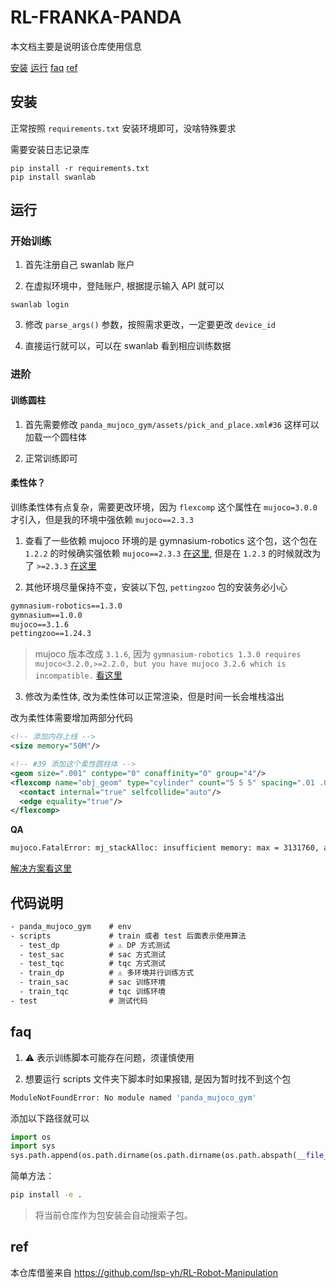 # RL-FRANKA-PANDA 

本文档主要是说明该仓库使用信息

[安装](#安装)
[运行](#运行)
[faq](#faq)
[ref]()


## 安装

正常按照 `requirements.txt` 安装环境即可，没啥特殊要求

需要安装日志记录库

```
pip install -r requirements.txt
pip install swanlab
```

## 运行

### 开始训练

1. 首先注册自己 swanlab 账户

2. 在虚拟环境中，登陆账户, 根据提示输入 API 就可以

  ```
  swanlab login
  ```

3. 修改 `parse_args()` 参数，按照需求更改，一定要更改 `device_id` 

4. 直接运行就可以，可以在 swanlab 看到相应训练数据

### 进阶

#### 训练圆柱

1. 首先需要修改 `panda_mujoco_gym/assets/pick_and_place.xml#36` 这样可以加载一个圆柱体 

2. 正常训练即可

#### 柔性体？

训练柔性体有点复杂，需要更改环境，因为 `flexcomp` 这个属性在 `mujoco=3.0.0` 才引入，但是我的环境中强依赖 `mujoco==2.3.3`

1. 查看了一些依赖 mujoco 环境的是 gymnasium-robotics 这个包，这个包在 `1.2.2` 的时候确实强依赖 `mujoco==2.3.3` [在这里](https://github.com/Farama-Foundation/Gymnasium-Robotics/blob/317620e76b1f33e80105c5ca79220da5566e0674/pyproject.toml), 但是在 `1.2.3` 的时候就改为了 `>=2.3.3` [在这里](https://github.com/Farama-Foundation/Gymnasium-Robotics/blob/3a579d6efa2056cce394ffeb5d1ef83a58fea23a/pyproject.toml)

2. 其他环境尽量保持不变，安装以下包, `pettingzoo` 包的安装务必小心 

```txt
gymnasium-robotics==1.3.0
gymnasium==1.0.0
mujoco==3.1.6
pettingzoo==1.24.3
```

> mujoco 版本改成 `3.1.6`, 因为 `gymnasium-robotics 1.3.0 requires mujoco<3.2.0,>=2.2.0, but you have mujoco 3.2.6 which is incompatible.` [看这里](https://github.com/Farama-Foundation/Gymnasium-Robotics/releases/tag/v1.3.0)

3. 修改为柔性体, 改为柔性体可以正常渲染，但是时间一长会堆栈溢出

改为柔性体需要增加两部分代码

```xml
<!-- 添加内存上线 -->
<size memory="50M"/>

<!-- #39 添加这个柔性圆柱体 -->
<geom size=".001" contype="0" conaffinity="0" group="4"/>
<flexcomp name="obj_geom" type="cylinder" count="5 5 5" spacing=".01 .01 .01" mass="0.1" rgba="0.5 0.7 0.5 1" radius="0.001" dim="3" flatskin="false">
  <contact internal="true" selfcollide="auto"/>
  <edge equality="true"/>
</flexcomp>
```

**QA**

```bash
mujoco.FatalError: mj_stackAlloc: insufficient memory: max = 3131760, available = 495312, requested = 524320 (ne = 392, nf = 0, nefc = 1160, ncon = 201)
```

[解决方案看这里](https://github.com/google-deepmind/mujoco/issues/1328)


## 代码说明

```txt
- panda_mujoco_gym    # env
- scripts             # train 或者 test 后面表示使用算法
  - test_dp           # ⚠️ DP 方式测试
  - test_sac          # sac 方式测试
  - test_tqc          # tqc 方式测试
  - train_dp          # ⚠️ 多环境并行训练方式
  - train_sac         # sac 训练环境
  - train_tqc         # tqc 训练环境
- test                # 测试代码
```

## faq

1. ⚠️ 表示训练脚本可能存在问题，须谨慎使用

2. 想要运行 scripts 文件夹下脚本时如果报错, 是因为暂时找不到这个包

```bash
ModuleNotFoundError: No module named 'panda_mujoco_gym'
```

添加以下路径就可以

```py
import os
import sys
sys.path.append(os.path.dirname(os.path.dirname(os.path.abspath(__file__))))
```

简单方法：

```sh
pip install -e .
```

> 将当前仓库作为包安装会自动搜索子包。

## ref

本仓库借鉴来自 https://github.com/lsp-yh/RL-Robot-Manipulation

